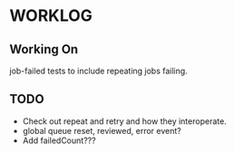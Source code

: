 # WORKLOG

## Working On

job-failed tests to include repeating jobs failing.


## TODO

*   Check out repeat and retry and how they interoperate.
*   global queue reset, reviewed, error event?
*   Add failedCount???
